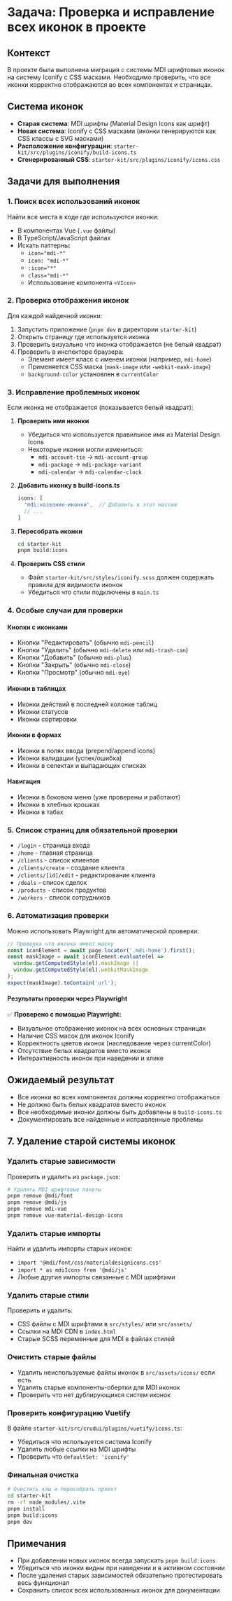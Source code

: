 # Задача: Проверка и исправление всех иконок в проекте

## Контекст
В проекте была выполнена миграция с системы MDI шрифтовых иконок на систему Iconify с CSS масками. Необходимо проверить, что все иконки корректно отображаются во всех компонентах и страницах.

## Система иконок
- **Старая система**: MDI шрифты (Material Design Icons как шрифт)
- **Новая система**: Iconify с CSS масками (иконки генерируются как CSS классы с SVG масками)
- **Расположение конфигурации**: `starter-kit/src/plugins/iconify/build-icons.ts`
- **Сгенерированный CSS**: `starter-kit/src/plugins/iconify/icons.css`

## Задачи для выполнения

### 1. Поиск всех использований иконок
Найти все места в коде где используются иконки:
- В компонентах Vue (`.vue` файлы)
- В TypeScript/JavaScript файлах
- Искать паттерны:
  - `icon="mdi-*"`
  - `icon: "mdi-*"`
  - `:icon="*"`
  - `class="mdi-*"`
  - Использование компонента `<VIcon>`

### 2. Проверка отображения иконок
Для каждой найденной иконки:
1. Запустить приложение (`pnpm dev` в директории `starter-kit`)
2. Открыть страницу где используется иконка
3. Проверить визуально что иконка отображается (не белый квадрат)
4. Проверить в инспекторе браузера:
   - Элемент имеет класс с именем иконки (например, `mdi-home`)
   - Применяется CSS маска (`mask-image` или `-webkit-mask-image`)
   - `background-color` установлен в `currentColor`

### 3. Исправление проблемных иконок
Если иконка не отображается (показывается белый квадрат):

1. **Проверить имя иконки**
   - Убедиться что используется правильное имя из Material Design Icons
   - Некоторые иконки могли измениться:
     - `mdi-account-tie` → `mdi-account-group`
     - `mdi-package` → `mdi-package-variant`
     - `mdi-calendar` → `mdi-calendar-clock`

2. **Добавить иконку в build-icons.ts**
   ```typescript
   icons: [
     'mdi:название-иконки',  // Добавить в этот массив
     // ...
   ]
   ```

3. **Пересобрать иконки**
   ```bash
   cd starter-kit
   pnpm build:icons
   ```

4. **Проверить CSS стили**
   - Файл `starter-kit/src/styles/iconify.scss` должен содержать правила для видимости иконок
   - Убедиться что стили подключены в `main.ts`

### 4. Особые случаи для проверки

#### Кнопки с иконками
- Кнопки "Редактировать" (обычно `mdi-pencil`)
- Кнопки "Удалить" (обычно `mdi-delete` или `mdi-trash-can`)
- Кнопки "Добавить" (обычно `mdi-plus`)
- Кнопки "Закрыть" (обычно `mdi-close`)
- Кнопки "Просмотр" (обычно `mdi-eye`)

#### Иконки в таблицах
- Иконки действий в последней колонке таблиц
- Иконки статусов
- Иконки сортировки

#### Иконки в формах
- Иконки в полях ввода (prepend/append icons)
- Иконки валидации (успех/ошибка)
- Иконки в селектах и выпадающих списках

#### Навигация
- Иконки в боковом меню (уже проверены и работают)
- Иконки в хлебных крошках
- Иконки в табах

### 5. Список страниц для обязательной проверки
- `/login` - страница входа
- `/home` - главная страница
- `/clients` - список клиентов
- `/clients/create` - создание клиента
- `/clients/[id]/edit` - редактирование клиента
- `/deals` - список сделок
- `/products` - список продуктов
- `/workers` - список сотрудников

### 6. Автоматизация проверки
Можно использовать Playwright для автоматической проверки:
```javascript
// Проверка что иконка имеет маску
const iconElement = await page.locator('.mdi-home').first();
const maskImage = await iconElement.evaluate(el =>
  window.getComputedStyle(el).maskImage ||
  window.getComputedStyle(el).webkitMaskImage
);
expect(maskImage).toContain('url');
```

#### Результаты проверки через Playwright
✅ **Проверено с помощью Playwright:**
- Визуальное отображение иконок на всех основных страницах
- Наличие CSS масок для иконок Iconify
- Корректность цветов иконок (наследование через currentColor)
- Отсутствие белых квадратов вместо иконок
- Интерактивность иконок при наведении и клике

## Ожидаемый результат
- Все иконки во всех компонентах должны корректно отображаться
- Не должно быть белых квадратов вместо иконок
- Все необходимые иконки должны быть добавлены в `build-icons.ts`
- Документировать все найденные и исправленные проблемы

## 7. Удаление старой системы иконок

### Удалить старые зависимости
Проверить и удалить из `package.json`:
```bash
# Удалить MDI шрифтовые пакеты
pnpm remove @mdi/font
pnpm remove @mdi/js
pnpm remove mdi-vue
pnpm remove vue-material-design-icons
```

### Удалить старые импорты
Найти и удалить импорты старых иконок:
- `import '@mdi/font/css/materialdesignicons.css'`
- `import * as mdiIcons from '@mdi/js'`
- Любые другие импорты связанные с MDI шрифтами

### Удалить старые стили
Проверить и удалить:
- CSS файлы с MDI шрифтами в `src/styles/` или `src/assets/`
- Ссылки на MDI CDN в `index.html`
- Старые SCSS переменные для MDI в файлах стилей

### Очистить старые файлы
- Удалить неиспользуемые файлы иконок в `src/assets/icons/` если есть
- Удалить старые компоненты-обертки для MDI иконок
- Проверить что нет дублирующихся систем иконок

### Проверить конфигурацию Vuetify
В файле `starter-kit/src/crudui/plugins/vuetify/icons.ts`:
- Убедиться что используется система Iconify
- Удалить любые ссылки на MDI шрифты
- Проверить что `defaultSet: 'iconify'`

### Финальная очистка
```bash
# Очистить кэш и пересобрать проект
cd starter-kit
rm -rf node_modules/.vite
pnpm install
pnpm build:icons
pnpm dev
```

## Примечания
- При добавлении новых иконок всегда запускать `pnpm build:icons`
- Убедиться что иконки видны при наведении и в активном состоянии
- После удаления старых зависимостей обязательно протестировать весь функционал
- Сохранить список всех использованных иконок для документации